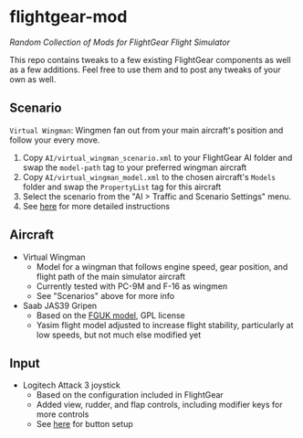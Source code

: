 # flightgear-mod


*Random Collection of Mods for FlightGear Flight Simulator*

This repo contains tweaks to a few existing FlightGear components as well as a few additions. Feel free to use them and to post any tweaks of your own as well.

## Scenario

`Virtual Wingman`: Wingmen fan out from your main aircraft's position and follow your every move.

  1. Copy `AI/virtual_wingman_scenario.xml` to your FlightGear AI folder and swap the `model-path` tag to your preferred wingman aircraft
  1. Copy `AI/virtual_wingman_model.xml` to the chosen aircraft's `Models` folder and swap the `PropertyList` tag for this aircraft
  1. Select the scenario from the "AI > Traffic and Scenario Settings"  menu.
  1. See [here](https://github.com/the4thchild/flightgear-mod/blob/master/AI/virtual_wingman_scenario.xml) for more detailed instructions

## Aircraft

* Virtual Wingman
  * Model for a wingman that follows engine speed, gear position, and flight path of the main simulator aircraft
  * Currently tested with PC-9M and F-16 as wingmen
  * See "Scenarios" above for more info
* Saab JAS39 Gripen
  * Based on the [FGUK model](http://www.fgukmedia.co.uk/index.php/hangar/viewdownload/8-military-jets/75-saab-jas39-gripen), GPL license
  * Yasim flight model adjusted to increase flight stability, particularly at low speeds, but not much else modified yet

## Input

* Logitech Attack 3 joystick
	* Based on the configuration included in FlightGear
	* Added view, rudder, and flap controls, including modifier keys for more controls
	* See [here](https://github.com/the4thchild/flightgear-mod/blob/master/Input/Joysticks/Logitech/attack-3.xml) for button setup